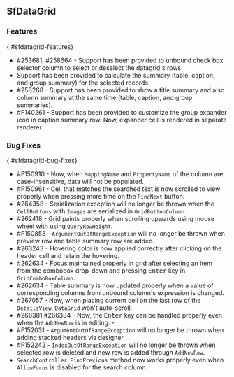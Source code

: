 ## SfDataGrid

### Features
{:#sfdatagrid-features}

* \#253681, #258664 - Support has been provided to unbound check box selector column to select or deselect the datagrid's rows.
* Support has been provided to calculate the summary (table, caption, and group summary) for the selected records.
* \#258268 - Support has been provided to show a title summary and also column summary at the same time (table, caption, and group summaries).
* \#F140261 - Support has been provided to customize the group expander icon in caption summary row. Now, expander cell is rendered in separate renderer.

### Bug Fixes
{:#sfdatagrid-bug-fixes}

* \#F150910 - Now, when `MappingName` and `PropertyName` of the column are case-insensitive, data will not be populated.
* \#F150961 - Cell that matches the searched text is now scrolled to view properly when pressing more time on the `FindNext` button.
* \#264358 - Serialization exception will no longer be thrown when the `CellButtons` with `Images` are serialized in `GridButtonColumn`.
* \#262418 - Grid paints properly when scrolling upwards using mouse wheel with using `QueryRowHeight`.
* \#F150853 - `ArgumentOutOfRangeException` will no longer be thrown when preview row and table summary row are added.
* \#263243 - Hovering color is now applied correctly after clicking on the header cell and retain the hovering.
* \#262634 - Focus maintained properly in grid after selecting an item from the combobox drop-down and pressing <kbd>Enter</kbd> key in `GridComboBoxColumn`.
* \#262634 - Table summary is now updated properly when a value of corresponding columns from unbound column's expression is changed.
* \#267057 - Now, when placing current cell on the last row of the `DetailsView`, `DataGrid` won't auto-scroll.
* \#266381,#266384 - Now, the <kbd>Enter</kbd> key can be handled properly even when the `AddNewRow` is in editing. - 
* \#F152031 - `ArgumentOutOfRangeException` will no longer be thrown when adding stacked headers via designer.
* \#F152242 - `IndexOutOfRangeException` will no longer be thrown when selected row is deleted and new row is added through `AddNewRow`.
* `SearchController.FindPrevious` method now works properly even when `AllowFocus` is disabled for the search column.
 